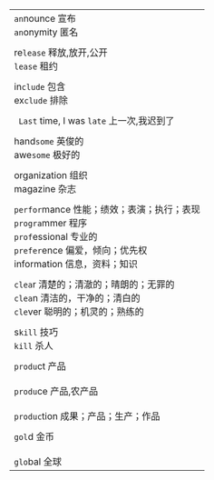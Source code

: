 |                                                              |
| ------------------------------------------------------------ |
| `an`nounce 宣布<br />`an`onymity 匿名                        |
|                                                              |
| re`lease` 释放,放开,公开<br />`lease` 租约                   |
|                                                              |
| in`clude` 包含<br />ex`clude` 排除                           |
|                                                              |
| ` Last` time, I was `late` 上一次,我迟到了                   |
|                                                              |
| hand`some` 英俊的<br />awe`some` 极好的                      |
|                                                              |
| organization 组织<br />magazine 杂志                         |
|                                                              |
| `perfor`mance 性能；绩效；表演；执行；表现<br />`progra`mmer 程序<br />`prof`essional 专业的<br />`prefer`ence 偏爱，倾向；优先权<br />information 信息，资料；知识 |
|                                                              |
| `clea`r 清楚的；清澈的；晴朗的；无罪的<br />`clea`n 清洁的，干净的；清白的<br />`cle`ver 聪明的；机灵的；熟练的 |
|                                                              |
| s`kill` 技巧<br />`kill` 杀人                                |
|                                                              |
| `produ`ct 产品</br><br/>`produ`ce 产品,农产品</br><br/>`produc`tion 成果；产品；生产；作品 |
|                                                              |
| `gol`d 金币</br><br/>`glo`bal 全球                           |

